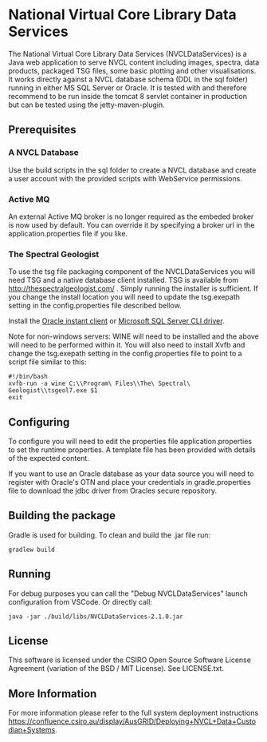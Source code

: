 # National Virtual Core Library Data Services
The National Virtual Core Library Data Services (NVCLDataServices) is a Java web application to serve NVCL content including images, spectra, data products, packaged TSG files, some basic plotting and other visualisations.  It works directly against a NVCL database schema (DDL in the sql folder) running in either MS SQL Server or Oracle.  It is tested with and therefore recommend to be run inside the tomcat 8 servlet container in production but can be tested using the jetty-maven-plugin.

## Prerequisites

### A NVCL Database

Use the build scripts in the sql folder to create a NVCL database and create a user account with the provided scripts with WebService permissions.

### Active MQ

An external Active MQ broker is no longer required as the embeded broker is now used by default.  You can override it by specifying a broker url in the application.properties file if you like.

### The Spectral Geologist

To use the tsg file packaging component of the NVCLDataServices you will need TSG and a native database client installed.  TSG is available from http://thespectralgeologist.com/ . Simply running the installer is sufficient.  If you change the install location you will need to update the tsg.exepath setting in the config.properties file described bellow.

Install the [Oracle instant client](http://www.oracle.com/technetwork/topics/winsoft-085727.html) or [Microsoft SQL Server CLI driver](http://www.microsoft.com/en-us/download/details.aspx?id=16978).

Note for non-windows servers: WINE will need to be installed and the above will need to be performed within it.  You will also need to install Xvfb and change the tsg.exepath setting in the config.properties file to point to a script file similar to this:

    #!/bin/bash
    xvfb-run -a wine C:\\Program\ Files\\The\ Spectral\ Geologist\\tsgeol7.exe $1
    exit

## Configuring

To configure you will need to edit the properties file application.properties to set the runtime properties.  A template file has been provided with details of the expected content.

If you want to use an Oracle database as your data source you will need to register with Oracle's OTN and place your credentials in gradle.properties file to download the jdbc driver from Oracles secure repository.  


## Building the package
Gradle is used for building. To clean and build the .jar file run:

    gradlew build 

## Running

For debug purposes you can call the "Debug NVCLDataServices" launch configuration from VSCode.  Or directly call:

    java -jar ./build/libs/NVCLDataServices-2.1.0.jar

## License

This software is licensed under the CSIRO Open Source Software License Agreement (variation of the BSD / MIT License).  See LICENSE.txt.

## More Information

For more information please refer to the full system deployment instructions https://confluence.csiro.au/display/AusGRID/Deploying+NVCL+Data+Custodian+Systems.